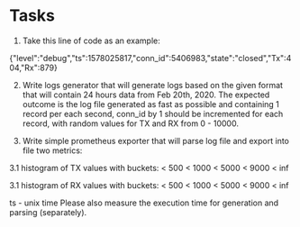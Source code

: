 Tasks
=====

1. Take this line of code as an example:

{"level":"debug","ts":1578025817,"conn_id":5406983,"state":"closed","Tx":404,"Rx":879}

2. Write logs generator that will generate logs based on the given format that will contain 24 hours data from Feb 20th, 2020. The expected outcome is the log file generated as fast as possible and containing 1 record per each second, conn_id by 1 should be incremented for each rеcord, with random values for TX and RX from 0 - 10000.

3. Write simple prometheus exporter that will parse log file and export into file two metrics:

3.1 histogram of TX values with buckets:
    < 500
    < 1000
    < 5000
    < 9000
    < inf

3.1 histogram of RX values with buckets:
    < 500
    < 1000
    < 5000
    < 9000
    < inf

ts - unix time
Please also measure the execution time for generation and parsing (separately).
